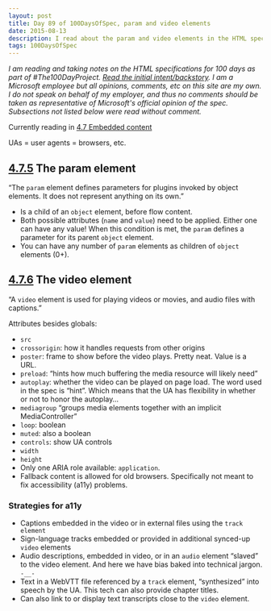 ```yaml
---
layout: post
title: Day 89 of 100DaysOfSpec, param and video elements
date: 2015-08-13
description: I read about the param and video elements in the HTML spec.
tags: 100DaysOfSpec
---
```


*I am reading and taking notes on the HTML specifications for 100 days as part of #The100DayProject. [Read the initial intent/backstory](http://melanie-richards.com/blog/100-day-project). I am a Microsoft employee but all opinions, comments, etc on this site are my own. I do not speak on behalf of my employer, and thus no comments should be taken as representative of Microsoft's official opinion of the spec. Subsections not listed below were read without comment.*

Currently reading in [4.7 Embedded content](http://www.w3.org/TR/html5/embedded-content-0.html#embedded-content-0)

UAs = user agents = browsers, etc.

## [4.7.5](http://www.w3.org/TR/html5/embedded-content-0.html#the-param-element) The param element

“The `param` element defines parameters for plugins invoked by object elements. It does not represent anything on its own.”

* Is a child of an `object` element, before flow content.
* Both possible attributes (`name` and `value`) need to be applied. Either one can have any value! When this condition is met, the `param` defines a parameter for its parent `object` element.
* You can have any number of `param` elements as children of `object` elements (0+).

## [4.7.6](http://www.w3.org/TR/html5/embedded-content-0.html#the-video-element) The video element

“A `video` element is used for playing videos or movies, and audio files with captions.”

Attributes besides globals:

* `src`
* `crossorigin`: how it handles requests from other origins
* `poster`: frame to show before the video plays. Pretty neat. Value is a URL.
* `preload`: “hints how much buffering the media resource will likely need”
* `autoplay`: whether the video can be played on page load. The word used in the spec is “hint”. Which means that the UA has flexibility in whether or not to honor the autoplay…
* `mediagroup` “groups media elements together with an implicit MediaController”
* `loop`: boolean
* `muted`: also a boolean
* `controls`: show UA controls
* `width`
* `height`
 
* Only one ARIA role available: `application`.
* Fallback content is allowed for old browsers. Specifically not meant to fix accessibility (a11y) problems.

### Strategies for a11y

* Captions embedded in the video or in external files using the `track element`
* Sign-language tracks embedded or provided in additional synced-up `video` elements
* Audio descriptions, embedded in video, or in an `audio` element “slaved” to the video element. And here we have bias baked into technical jargon. `-__-`
* Text in a WebVTT file referenced by a `track` element, “synthesized” into speech by the UA. This tech can also provide chapter titles.
* Can also link to or display text transcripts close to the `video` element.